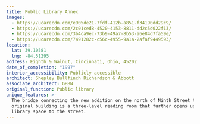 ```yaml
---
title: Public Library Annex
images:
  - https://ucarecdn.com/e905de21-7fdf-412b-a851-f34190dd29c9/
  - https://ucarecdn.com/2c01ced8-4520-4153-8811-dd2c5d022f13/
  - https://ucarecdn.com/3b4ca9ec-73b9-49a7-8b53-a6e84d7fa59e/
  - https://ucarecdn.com/7491282c-c56c-4955-9a1a-2afaf9449593/
location:
  lat: 39.10581
  lng: -84.51295
address: Eighth & Walnut, Cincinnati, Ohio, 45202
date_of_completion: "1997"
interior_accessibility: Publicly accessible
architect: Shepley Bullfinch Richardson & Abbott
associate_architect: GBBN
original_function: Public library
unique_features: >-
  The bridge connecting the new addition on the north of Ninth Street to the
  original building is a three-level reading room that further opens up the
  library space to the street.
---
```

